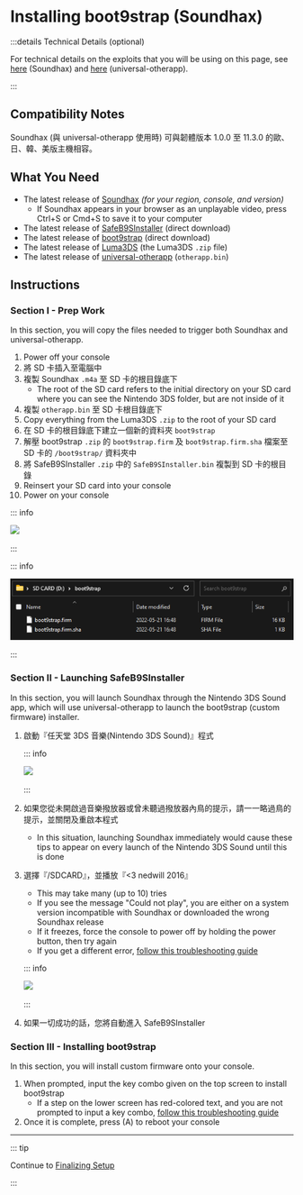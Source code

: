 # Installing boot9strap (Soundhax)

:::details Technical Details (optional)

For technical details on the exploits that you will be using on this page, see [here](https://github.com/nedwill/soundhax) (Soundhax) and [here](https://github.com/TuxSH/universal-otherapp) (universal-otherapp).

:::

## Compatibility Notes

Soundhax (與 universal-otherapp 使用時) 可與韌體版本 1.0.0 至 11.3.0 的歐、日、韓、美版主機相容。

## What You Need

- The latest release of [Soundhax](http://soundhax.com) _(for your region, console, and version)_
  - If Soundhax appears in your browser as an unplayable video, press Ctrl+S or Cmd+S to save it to your computer
- The latest release of [SafeB9SInstaller](https://github.com/d0k3/SafeB9SInstaller/releases/download/v0.0.7/SafeB9SInstaller-20170605-122940.zip) (direct download)
- The latest release of [boot9strap](https://github.com/SciresM/boot9strap/releases/download/1.4/boot9strap-1.4.zip) (direct download)
- The latest release of [Luma3DS](https://github.com/LumaTeam/Luma3DS/releases/latest) (the Luma3DS `.zip` file)
- The latest release of [universal-otherapp](https://github.com/TuxSH/universal-otherapp/releases/latest) (`otherapp.bin`)

## Instructions

### Section I - Prep Work

In this section, you will copy the files needed to trigger both Soundhax and universal-otherapp.

1. Power off your console
2. 將 SD 卡插入至電腦中
3. 複製 Soundhax `.m4a` 至 SD 卡的根目錄底下
   - The root of the SD card refers to the initial directory on your SD card where you can see the Nintendo 3DS folder, but are not inside of it
4. 複製 `otherapp.bin` 至 SD 卡根目錄底下
5. Copy everything from the Luma3DS `.zip` to the root of your SD card
6. 在 SD 卡的根目錄底下建立一個新的資料夾 `boot9strap`
7. 解壓 boot9strap `.zip` 的 `boot9strap.firm` 及 `boot9strap.firm.sha` 檔案至 SD 卡的 `/boot9strap/` 資料夾中
8. 將 SafeB9SInstaller `.zip` 中的 `SafeB9SInstaller.bin` 複製到 SD 卡的根目錄
9. Reinsert your SD card into your console
10. Power on your console

::: info

![](/images/screenshots/uosoundhax-root-layout.png)

:::

::: info

![](/images/screenshots/boot9strap-folder.png)

:::

### Section II - Launching SafeB9SInstaller

In this section, you will launch Soundhax through the Nintendo 3DS Sound app, which will use universal-otherapp to launch the boot9strap (custom firmware) installer.

1. 啟動『任天堂 3DS 音樂(Nintendo 3DS Sound)』程式

   ::: info

   ![](/images/screenshots/soundhax-welcome.png)

   :::

2. 如果您從未開啟過音樂撥放器或曾未聽過撥放器內鳥的提示，請一一略過鳥的提示，並關閉及重啟本程式
   - In this situation, launching Soundhax immediately would cause these tips to appear on every launch of the Nintendo 3DS Sound until this is done

3. 選擇『/SDCARD』，並播放『<3 nedwill 2016』

   - This may take many (up to 10) tries
   - If you see the message "Could not play", you are either on a system version incompatible with Soundhax or downloaded the wrong Soundhax release
   - If it freezes, force the console to power off by holding the power button, then try again
   - If you get a different error, [follow this troubleshooting guide](troubleshooting#installing-boot9strap-soundhax)

   ::: info

   ![](/images/screenshots/soundhax-launch.png)

   :::

4. 如果一切成功的話，您將自動進入 SafeB9SInstaller

### Section III - Installing boot9strap

In this section, you will install custom firmware onto your console.

1. When prompted, input the key combo given on the top screen to install boot9strap
   - If a step on the lower screen has red-colored text, and you are not prompted to input a key combo, [follow this troubleshooting guide](troubleshooting#issues-with-safeb9sinstaller)
2. Once it is complete, press (A) to reboot your console

<!--@include: ./_include/configure-luma3ds.md -->

<!--@include: ./_include/luma3ds-installed-note.md -->

___

::: tip

Continue to [Finalizing Setup](finalizing-setup)

:::
